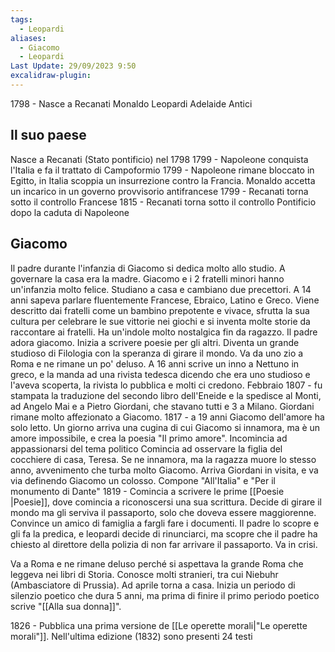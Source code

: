 ```yaml
---
tags:
  - Leopardi
aliases:
  - Giacomo
  - Leopardi
Last Update: 29/09/2023 9:50
excalidraw-plugin:
---
```


1798 - Nasce a Recanati
Monaldo Leopardi    Adelaide Antici

## Il suo paese
Nasce a Recanati (Stato pontificio) nel 1798
1799 - Napoleone conquista l'Italia e fa il trattato di Campoformio
1799 - Napoleone rimane bloccato in Egitto, in Italia scoppia un insurrezione contro la Francia. Monaldo accetta un incarico in un governo provvisorio antifrancese
1799 - Recanati torna sotto il controllo Francese
1815 - Recanati torna sotto il controllo Pontificio dopo la caduta di Napoleone

## Giacomo
Il padre durante l'infanzia di Giacomo si dedica molto allo studio. A governare la casa era la madre.
Giacomo e i 2 fratelli minori hanno un'infanzia molto felice. Studiano a casa e cambiano due precettori. A 14 anni sapeva parlare fluentemente Francese, Ebraico, Latino e Greco. Viene descritto dai fratelli come un bambino prepotente e vivace, sfrutta la sua cultura per celebrare le sue vittorie nei giochi e si inventa molte storie da raccontare ai fratelli.
Ha un'indole molto nostalgica fin da ragazzo. Il padre adora giacomo.
Inizia a scrivere poesie per gli altri. Diventa un grande studioso di Filologia con la speranza di girare il mondo. Va da uno zio a Roma e ne rimane un po' deluso.
A 16 anni scrive un inno a Nettuno in greco, e la manda ad una rivista tedesca dicendo che era uno studioso e l'aveva scoperta, la rivista lo pubblica e molti ci credono.
Febbraio 1807 - fu stampata la traduzione del secondo libro dell'Eneide e la spedisce al Monti, ad Angelo Mai e a Pietro Giordani, che stavano tutti e 3 a Milano. Giordani rimane molto affezionato a Giacomo.
1817 - a 19 anni Giacomo dell'amore ha solo letto. Un giorno arriva una cugina di cui Giacomo si innamora, ma è un amore impossibile, e crea la poesia "Il primo amore".
Incomincia ad appassionarsi del tema politico
Comincia ad osservare la figlia del cocchiere di casa, Teresa. Se ne innamora, ma la ragazza muore lo stesso anno, avvenimento che turba molto Giacomo.
Arriva Giordani in visita, e va via definendo Giacomo un colosso.
Compone "All'Italia" e "Per il monumento di Dante"
1819 - Comincia a scrivere le prime [[Poesie |Poesie]], dove comincia a riconoscersi una sua scrittura.
Decide di girare il mondo ma gli serviva il passaporto, solo che doveva essere maggiorenne. Convince un amico di famiglia a fargli fare i documenti. Il padre lo scopre e gli fa la predica, e leopardi decide di rinunciarci, ma scopre che il padre ha chiesto al direttore della polizia di non far arrivare il passaporto. Va in crisi.

Va a Roma e ne rimane deluso perché si aspettava la grande Roma che leggeva nei libri di Storia. Conosce molti stranieri, tra cui Niebuhr (Ambasciatore di Prussia). Ad aprile torna a casa. Inizia un periodo di silenzio poetico che dura 5 anni, ma prima di finire il primo periodo poetico scrive "[[Alla sua donna]]".

1826 - Pubblica una prima versione de [[Le operette morali|"Le operette morali"]]. Nell'ultima edizione (1832) sono presenti 24 testi
